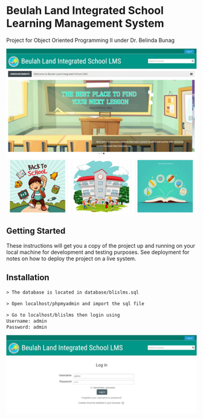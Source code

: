 # Beulah Land Integrated School Learning Management System

Project for Object Oriented Programming II  under Dr. Belinda Bunag

![](screenshot/landingpage.png)

## Getting Started

These instructions will get you a copy of the project up and running on your local machine for development and testing purposes. See deployment for notes on how to deploy the project on a live system.

## Installation
```
> The database is located in database/blislms.sql
```

```
> Open localhost/phpmyadmin and import the sql file
```

```
> Go to localhost/blislms then login using 
Username: admin
Password: admin
```
![](screenshot/login.jpg)
